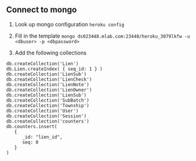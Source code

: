 ## Connect to mongo

1. Look up mongo configuration `heroku config`

2. Fill in the template `mongo ds023448.mlab.com:23448/heroku_3079lkfw -u <dbuser> -p <dbpassword>`

3. Add the following collections
```
db.createCollection('Lien')
db.Lien.createIndex( { seq_id: 1 } )
db.createCollection('LienSub')
db.createCollection('LienCheck')
db.createCollection('LienNote')
db.createCollection('LienOwner')
db.createCollection('LienSub')
db.createCollection('SubBatch')
db.createCollection('Township')
db.createCollection('User')
db.createCollection('Session')
db.createCollection('counters')
db.counters.insert(
   {
      _id: "lien_id",
      seq: 0
   }
)
```
